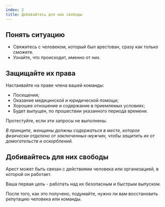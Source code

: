 ```yaml
---
index: 2
title: Добивайтесь для них свободы
---
```

## Понять ситуацию

*   Свяжитесь с человеком, который был арестован, сразу как только сможете.
*   Узнайте, что происходит, именно от них.

## Защищайте их права

Настаивайте на праве члена вашей команды:

*   Посещения;
*   Оказание медицинской и юридической помощи;
*   Хорошее отношение и содержание в приемлемых условиях;
*   Будет выпущен, по прошествии указанного периода времени.

Протестуйте, если эти запросы не выполнены.

*В принципе, женщины должны содержаться
в месте, которое физически отделено от
заключенных-мужчин, чтобы защитить их от
домогательств и оскорблений.*

## Добивайтесь для них свободы

Арест может быть связан с действиями человека или организацией, в которой он работает.

Ваша первая цель - работать над их безопасным и быстрым выпуском.

После того, как это получено, подумайте, нужно ли вам восстановить репутацию человека или команды.
